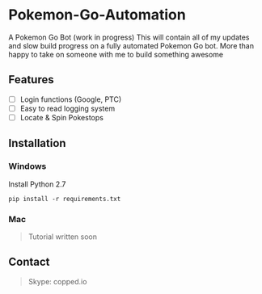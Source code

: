 # Pokemon-Go-Automation
A Pokemon Go Bot (work in progress)
This will contain all of my updates and slow build progress on a fully automated Pokemon Go bot. More than happy to take on someone with me to build something awesome

## Features
- [ ] Login functions (Google, PTC)
- [ ] Easy to read logging system
- [ ] Locate & Spin Pokestops

## Installation
### Windows
Install Python 2.7

`pip install -r requirements.txt`

### Mac
> Tutorial written soon

## Contact
> Skype: copped.io